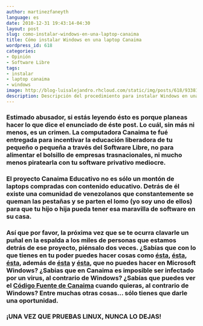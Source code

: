```yaml
---
author: martinezfaneyth
language: es
date: 2010-12-31 19:43:14-04:30
layout: post
slug: como-instalar-windows-en-una-laptop-canaima
title: Cómo instalar Windows en una laptop Canaima
wordpress_id: 618
categories:
- Opinión
- Software Libre
tags:
- instalar
- laptop canaima
- windows
image: http://blog-luisalejandro.rhcloud.com/static/img/posts/618/93381890c10f8f11dcacfc61b729a5c9.jpg
description: Descripción del procedimiento para instalar Windows en una laptop Canaima.
---
```


### **Estimado abusador**, si estás leyendo ésto es porque planeas hacer lo que dice el enunciado de éste post. Lo cuál, sin más ni menos, **es un crimen**. La computadora Canaima te fué entregada para **incentivar la educación** liberadora **de tu pequeño o pequeña** a través del Software Libre, no para **alimentar el bolsillo de empresas** trasnacionales, ni mucho menos **piratearla** con tu software privativo mediocre.
### El proyecto Canaima Educativo no es sólo un montón de laptops compradas con contenido educativo. Detrás de él existe una comunidad de venezolanos que constantemente **se queman las pestañas y se parten el lomo** (yo soy uno de ellos) para que tu hijo o hija pueda tener esa maravilla de software en su casa.
### Así que por favor, la próxima vez que se te ocurra clavarle un puñal en la espalda a los miles de personas que estamos detrás de ese proyecto, **piénsalo dos veces**. ¿Sabías que con lo que tienes en tu poder puedes hacer cosas como [ésta](http://www.youtube.com/watch?v=kSeVd6r1M9A), [ésta](http://www.youtube.com/watch?v=2_RSYoCEMF0), [ésta](http://www.gnu.org/philosophy/free-sw.es.html), además de [ésta](https://www.youtube.com/watch?v=_p3X7CdE2oc) y [ésta](http://www.taringa.net/posts/linux/4889557/24-cosas-que-puedo-hacer-con-GNU_Linux-y-no-con-Win_-o-Mac.html), que no puedes hacer en Microsoft Windows? ¿Sabias que en Canaima es imposible ser infectado por un virus, al contrario de Windows? ¿Sabías que puedes ver el [Código Fuente de Canaima](http://www.gitorious.org/canaima-gnu-linux) cuando quieras, al contrario de Windows? Entre muchas otras cosas... **sólo tienes que darle una oportunidad**.
### **¡UNA VEZ QUE PRUEBAS LINUX, NUNCA LO DEJAS!**

